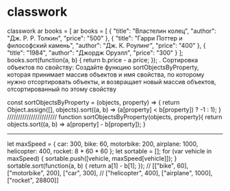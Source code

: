# classwork
classwork
ar books = [
ar books = [
    {
        "title": "Властелин колец",
        "author": "Дж. Р. Р. Толкин",
        "price": "500"
    }, {
        "title": "Гарри Поттер и философский камень",
        "author": "Дж. К. Роулинг",
        "price": "400"
    }, {
        "title": "1984",
        "author": "Джордж Оруэлл",
        "price": "300"
    }
];
books.sort(function(a, b) {
  return b.price - a.price;
});
. Сортировка объектов по свойству: Создайте функцию 
sortObjectsByProperty, которая принимает массив объектов и имя 
свойства, по которому нужно отсортировать объекты, и возвращает новый 
массив объектов, отсортированный по этому свойству

const sortObjectsByProperty = (objects, property) => {
  return Object.assign([], objects).sort((a, b) => (a[property] < b[property]) ? -1 : 1);
}
///////////////////////
function sortObjectsByProperty(objects, property){
    return objects.sort((a, b) => a[property] - b[property]);
}
********************************************************************
let maxSpeed = {
    car: 300,
    bike: 60,
    motorbike: 200,
    airplane: 1000,
    helicopter: 400,
    rocket: 8 * 60 * 60
};
let sortable = [];
for (var vehicle in maxSpeed) {
    sortable.push([vehicle, maxSpeed[vehicle]]);
}
sortable.sort(function(a, b) {
    return a[1] - b[1];
});
// [["bike", 60], ["motorbike", 200], ["car", 300],
// ["helicopter", 400], ["airplane", 1000], ["rocket", 28800]]
